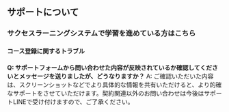 ## サポートについて
### サクセスラーニングシステムで学習を進めている方はこちら
#### コース登録に関するトラブル

**Q: サポートフォームから問い合わせた内容が反映されているか確認してくださいとメッセージを送りましたが、どうなりますか？**
A: ご確認いただいた内容は、スクリーンショットなどでより具体的な情報を共有いただけると、より的確なサポートをさせていただけます。契約関連以外のお問い合わせは今後はサポートLINEで受け付けますので、ご了承ください。
